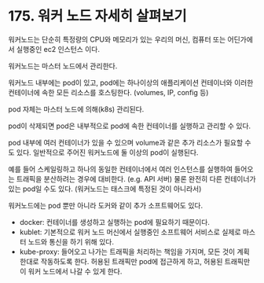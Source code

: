 # 175. 워커 노드 자세히 살펴보기

워커노드는 단순히 특정량의 CPU와 메모리가 있는 우리의 머신, 컴퓨터 또는 어딘가에서 실행중인 ec2 인스턴스 이다.

워커노드는 마스터 노드에서 관리한다.

워커노드 내부에는 pod이 있고, pod에는 하나이상의 애플리케이션 컨테이너와 이러한 컨테이너에 속한 모든 리소스를 호스팅한다. (volumes, IP, config 등)

pod 자체는 마스터 노드에 의해(k8s) 관리된다.

pod이 삭제되면 pod은 내부적으로 pod에 속한 컨테이너를 실행하고 관리할 수 있다.

pod 내부에 여러 컨테이너가 있을 수 있으며 volume과 같은 추가 리소스가 필요할 수 도 있다. 일반적으로 주어진 워커노드에 둘 이상의 pod이 실행된다. 

예를 들어 스케일링하고 하나의 동일한 컨테이너에서 여러 인스턴스를 실행하여 들어오는 트래픽을 분산하려는 경우에 대비한다. (e.g. API 서버) 물론 완전히 다른 컨테이너가 있는 pod일 수도 있다. (워커노드는 태스크에 특정된 것이 아니라서)

워커노드에는 pod 뿐만 아니라 도커와 같이 추가 소프트웨어도 있다. 
- docker: 컨테이너를 생성하고 실행하는 pod에 필요하기 때문이다.
- kublet: 기본적으로 워커 노드 머신에서 실행중인 소프트웨어 서비스로 실제로 마스터 노드와 통신을 하기 위해 있다.
- kube-proxy: 들어오고 나가는 트래픽을 처리하는 책임을 가지며, 모든 것이 계획한대로 작동하도록 한다. 허용된 트래픽만 pod에 접근하게 하고, 허용된 트래픽만이 워커 노드에서 나갈 수 있게 한다.